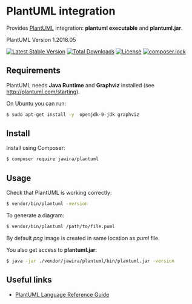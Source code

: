 PlantUML integration
====================

Provides [PlantUML](http://plantuml.com/) integration: **plantuml executable** and **plantuml.jar**.

<!--start-->
PlantUML Version 1.2018.05
<!--end-->

[![Latest Stable Version](https://poser.pugx.org/jawira/plantuml/v/stable)](https://packagist.org/packages/jawira/plantuml) 
[![Total Downloads](https://poser.pugx.org/jawira/plantuml/downloads)](https://packagist.org/packages/jawira/plantuml) 
[![License](https://poser.pugx.org/jawira/plantuml/license)](https://packagist.org/packages/jawira/plantuml)
[![composer.lock](https://poser.pugx.org/jawira/plantuml/composerlock)](https://packagist.org/packages/jawira/plantuml)

Requirements
------------

PlantUML needs **Java Runtime** and **Graphviz** installed (see <http://plantuml.com/starting>).

On Ubuntu you can run:

```bash
$ sudo apt-get install -y  openjdk-9-jdk graphviz
```

Install
-------

Install using Composer:

```sh
$ composer require jawira/plantuml
```

Usage
-----

Check that PlantUML is working correctly:

```sh
$ vendor/bin/plantuml -version
```

To generate a diagram:

```sh
$ vendor/bin/plantuml /path/to/file.puml
```

By default *png* image is created in same location as *puml* file.

You also get access to **plantuml.jar**:

```sh
$ java -jar ./vendor/jawira/plantuml/bin/plantuml.jar -version
```


Useful links
------------

* [PlantUML Language Reference Guide](http://plantuml.com/PlantUML_Language_Reference_Guide.pdf)
